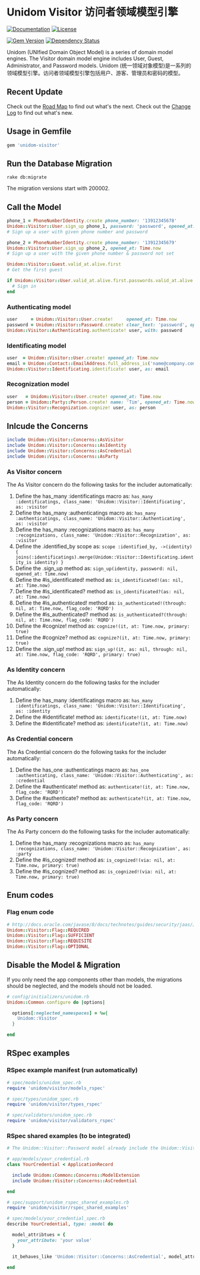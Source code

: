 # Unidom Visitor 访问者领域模型引擎

[![Documentation](http://img.shields.io/badge/docs-rdoc.info-blue.svg)](http://www.rubydoc.info/gems/unidom-visitor/frames)
[![License](https://img.shields.io/badge/license-MIT-green.svg)](http://opensource.org/licenses/MIT)

[![Gem Version](https://badge.fury.io/rb/unidom-visitor.svg)](https://badge.fury.io/rb/unidom-visitor)
[![Dependency Status](https://gemnasium.com/badges/github.com/topbitdu/unidom-visitor.svg)](https://gemnasium.com/github.com/topbitdu/unidom-visitor)

Unidom (UNIfied Domain Object Model) is a series of domain model engines. The Visitor domain model engine includes User, Guest, Administrator, and Password models.
Unidom (统一领域对象模型)是一系列的领域模型引擎。访问者领域模型引擎包括用户、游客、管理员和密码的模型。



## Recent Update

Check out the [Road Map](ROADMAP.md) to find out what's the next.
Check out the [Change Log](CHANGELOG.md) to find out what's new.



## Usage in Gemfile

```ruby
gem 'unidom-visitor'
```



## Run the Database Migration

```shell
rake db:migrate
```
The migration versions start with 200002.



## Call the Model

```ruby
phone_1 = PhoneNumberIdentity.create phone_number: '13912345678'
Unidom::Visitor::User.sign_up phone_1, password: 'password', opened_at: Time.now
# Sign up a user with given phone number and password

phone_2 = PhoneNumberIdentity.create phone_number: '13912345679'
Unidom::Visitor::User.sign_up phone_2, opened_at: Time.now
# Sign up a user with the given phone number & password not set

Unidom::Visitor::Guest.valid_at.alive.first
# Get the first guest

if Unidom::Visitor::User.valid_at.alive.first.passwords.valid_at.alive.first.merge(Unidom::Visitor::Authenticating.valid_at.alive).first.matched? 'password'
  # Sign in
end
```

### Authenticating model

```ruby
user     = Unidom::Visitor::User.create!     opened_at: Time.now
password = Unidom::Visitor::Password.create! clear_text: 'password', opened_at: Time.now
Unidom::Visitor::Authenticating.authenticate! user, with: password
```

### Identificating model

```ruby
user  = Unidom::Visitor::User.create! opened_at: Time.now
email = Unidom::Contact::EmailAddress.full_address_is('name@company.com').valid_at.alive.first_or_create! opened_at: Time.now
Unidom::Visitor::Identificating.identificate! user, as: email
```

### Recognization model

```ruby
user   = Unidom::Visitor::User.create! opened_at: Time.now
person = Unidom::Party::Person.create! name: 'Tim', opened_at: Time.now
Unidom::Visitor::Recognization.cognize! user, as: person
```



## Inlcude the Concerns

```ruby
include Unidom::Visitor::Concerns::AsVisitor
include Unidom::Visitor::Concerns::AsIdentity
include Unidom::Visitor::Concerns::AsCredential
include Unidom::Visitor::Concerns::AsParty
```

### As Visitor concern

The As Visitor concern do the following tasks for the includer automatically:
1. Define the has_many :identificatings macro as: ``has_many :identificatings, class_name: 'Unidom::Visitor::Identificating', as: :visitor``
2. Define the has_many :authenticatings macro as: ``has_many :authenticatings, class_name: 'Unidom::Visitor::Authenticating', as: :visitor``
3. Define the has_many :recognizations macro as: ``has_many :recognizations, class_name: 'Unidom::Visitor::Recognization', as: :visitor``
4. Define the .identified_by scope as: ``scope :identified_by, ->(identity) { joins(:identificatings).merge(Unidom::Visitor::Identificating.identity_is identity) }``
5. Define the .sign_up method as: ``sign_up(identity, password: nil, opened_at: Time.now)``
6. Define the #is_identificated! method as: ``is_identificated!(as: nil, at: Time.now)``
7. Define the #is_identificated? method as: ``is_identificated?(as: nil, at: Time.now)``
8. Define the #is_authenticated! method as: ``is_authenticated!(through: nil, at: Time.now, flag_code: 'RQRD')``
9. Define the #is_authenticated? method as: ``is_authenticated?(through: nil, at: Time.now, flag_code: 'RQRD')``
10. Define the #cognize! method as: ``cognize!(it, at: Time.now, primary: true)``
11. Define the #cognize? method as: ``cognize?(it, at: Time.now, primary: true)``
12. Define the .sign_up! method as: ``sign_up!(it, as: nil, through: nil, at: Time.now, flag_code: 'RQRD', primary: true)``

### As Identity concern

The As Identity concern do the following tasks for the includer automatically:
1. Define the has_many :identificatings macro as: ``has_many :identificatings, class_name: 'Unidom::Visitor::Identificating', as: :identity``
2. Define the #identificate! method as: ``identificate!(it, at: Time.now)``
3. Define the #identificate? method as: ``identificate?(it, at: Time.now)``

### As Credential concern

The As Credential concern do the following tasks for the includer automatically:
1. Define the has_one :authenticatings macro as: ``has_one :authenticating, class_name: 'Unidom::Visitor::Authenticating', as: :credential``
2. Define the #authenticate! method as: ``authenticate!(it, at: Time.now, flag_code: 'RQRD')``
3. Define the #authenticate? method as: ``authenticate?(it, at: Time.now, flag_code: 'RQRD')``

### As Party concern

The As Party concern do the following tasks for the includer automatically:
1. Define the has_many :recognizations macro as: ``has_many :recognizations, class_name: 'Unidom::Visitor::Recognization', as: :party``
2. Define the #is_cognized! method as: ``is_cognized!(via: nil, at: Time.now, primary: true)``
3. Define the #is_cognized? method as: ``is_cognized!(via: nil, at: Time.now, primary: true)``



## Enum codes

### Flag enum code

```ruby
# http://docs.oracle.com/javase/8/docs/technotes/guides/security/jaas/JAASRefGuide.html
Unidom::Visitor::Flag::REQUIRED
Unidom::Visitor::Flag::SUFFICIENT
Unidom::Visitor::Flag::REQUISITE
Unidom::Visitor::Flag::OPTIONAL
```



## Disable the Model & Migration

If you only need the app components other than models, the migrations should be neglected, and the models should not be loaded.
```ruby
# config/initializers/unidom.rb
Unidom::Common.configure do |options|

  options[:neglected_namespaces] = %w{
    Unidom::Visitor
  }

end
```



## RSpec examples

### RSpec example manifest (run automatically)

```ruby
# spec/models/unidom_spec.rb
require 'unidom/visitor/models_rspec'

# spec/types/unidom_spec.rb
require 'unidom/visitor/types_rspec'

# spec/validators/unidom_spec.rb
require 'unidom/visitor/validators_rspec'
```

### RSpec shared examples (to be integrated)

```ruby
# The Unidom::Visitor::Password model already include the Unidom::Visitor::Concerns::AsCredential concern

# app/models/your_credential.rb
class YourCredential < ApplicationRecord

  include Unidom::Common::Concerns::ModelExtension
  include Unidom::Visitor::Concerns::AsCredential

end

# spec/support/unidom_rspec_shared_examples.rb
require 'unidom/visitor/rspec_shared_examples'

# spec/models/your_credential_spec.rb
describe YourCredential, type: :model do

  model_attribtues = {
    your_attribute: 'your value'
  }

  it_behaves_like 'Unidom::Visitor::Concerns::AsCredential', model_attribtues

end
```
